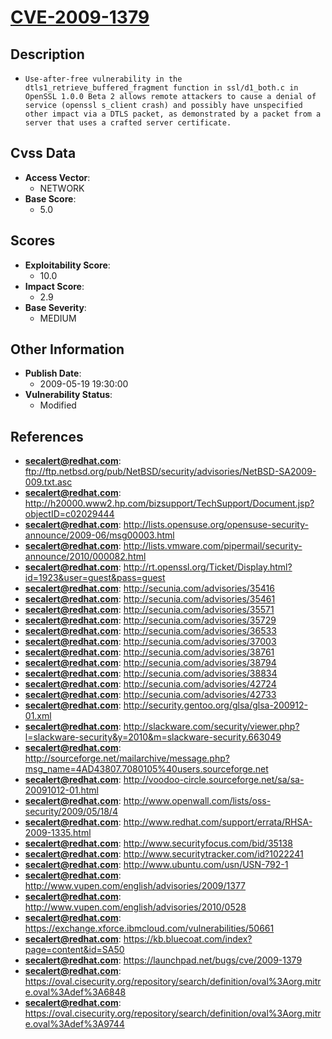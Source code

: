 
# [CVE-2009-1379](ftp://ftp.netbsd.org/pub/NetBSD/security/advisories/NetBSD-SA2009-009.txt.asc)

## Description

- `Use-after-free vulnerability in the dtls1_retrieve_buffered_fragment function in ssl/d1_both.c in OpenSSL 1.0.0 Beta 2 allows remote attackers to cause a denial of service (openssl s_client crash) and possibly have unspecified other impact via a DTLS packet, as demonstrated by a packet from a server that uses a crafted server certificate.`

## Cvss Data

- **Access Vector**:
  - NETWORK
- **Base Score**:
  - 5.0

## Scores

- **Exploitability Score**:
  - 10.0
- **Impact Score**:
  - 2.9
- **Base Severity**:
  - MEDIUM

## Other Information

- **Publish Date**:
  - 2009-05-19 19:30:00
- **Vulnerability Status**:
  - Modified

## References

- **secalert@redhat.com**: ftp://ftp.netbsd.org/pub/NetBSD/security/advisories/NetBSD-SA2009-009.txt.asc
- **secalert@redhat.com**: http://h20000.www2.hp.com/bizsupport/TechSupport/Document.jsp?objectID=c02029444
- **secalert@redhat.com**: http://lists.opensuse.org/opensuse-security-announce/2009-06/msg00003.html
- **secalert@redhat.com**: http://lists.vmware.com/pipermail/security-announce/2010/000082.html
- **secalert@redhat.com**: http://rt.openssl.org/Ticket/Display.html?id=1923&user=guest&pass=guest
- **secalert@redhat.com**: http://secunia.com/advisories/35416
- **secalert@redhat.com**: http://secunia.com/advisories/35461
- **secalert@redhat.com**: http://secunia.com/advisories/35571
- **secalert@redhat.com**: http://secunia.com/advisories/35729
- **secalert@redhat.com**: http://secunia.com/advisories/36533
- **secalert@redhat.com**: http://secunia.com/advisories/37003
- **secalert@redhat.com**: http://secunia.com/advisories/38761
- **secalert@redhat.com**: http://secunia.com/advisories/38794
- **secalert@redhat.com**: http://secunia.com/advisories/38834
- **secalert@redhat.com**: http://secunia.com/advisories/42724
- **secalert@redhat.com**: http://secunia.com/advisories/42733
- **secalert@redhat.com**: http://security.gentoo.org/glsa/glsa-200912-01.xml
- **secalert@redhat.com**: http://slackware.com/security/viewer.php?l=slackware-security&y=2010&m=slackware-security.663049
- **secalert@redhat.com**: http://sourceforge.net/mailarchive/message.php?msg_name=4AD43807.7080105%40users.sourceforge.net
- **secalert@redhat.com**: http://voodoo-circle.sourceforge.net/sa/sa-20091012-01.html
- **secalert@redhat.com**: http://www.openwall.com/lists/oss-security/2009/05/18/4
- **secalert@redhat.com**: http://www.redhat.com/support/errata/RHSA-2009-1335.html
- **secalert@redhat.com**: http://www.securityfocus.com/bid/35138
- **secalert@redhat.com**: http://www.securitytracker.com/id?1022241
- **secalert@redhat.com**: http://www.ubuntu.com/usn/USN-792-1
- **secalert@redhat.com**: http://www.vupen.com/english/advisories/2009/1377
- **secalert@redhat.com**: http://www.vupen.com/english/advisories/2010/0528
- **secalert@redhat.com**: https://exchange.xforce.ibmcloud.com/vulnerabilities/50661
- **secalert@redhat.com**: https://kb.bluecoat.com/index?page=content&id=SA50
- **secalert@redhat.com**: https://launchpad.net/bugs/cve/2009-1379
- **secalert@redhat.com**: https://oval.cisecurity.org/repository/search/definition/oval%3Aorg.mitre.oval%3Adef%3A6848
- **secalert@redhat.com**: https://oval.cisecurity.org/repository/search/definition/oval%3Aorg.mitre.oval%3Adef%3A9744
